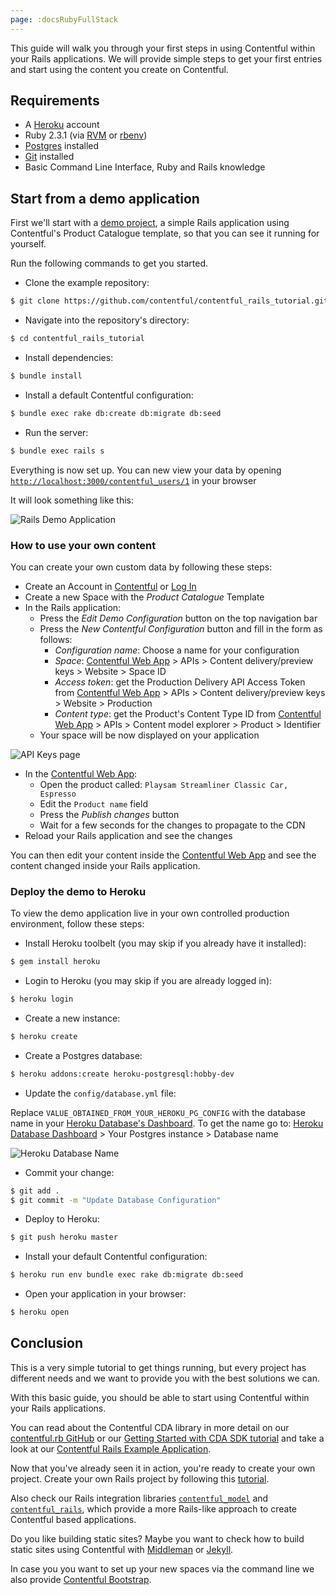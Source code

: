 ```yaml
---
page: :docsRubyFullStack
---
```


This guide will walk you through your first steps in using Contentful within your Rails applications.
We will provide simple steps to get your first entries and start using the content you create on Contentful.

## Requirements

* A [Heroku][8] account
* Ruby 2.3.1 (via [RVM][16] or [rbenv][17])
* [Postgres][18] installed
* [Git][19] installed
* Basic Command Line Interface, Ruby and Rails knowledge

## Start from a demo application

First we'll start with a [demo project][10], a simple Rails application using Contentful's Product Catalogue template, so that you can see it running for yourself.

Run the following commands to get you started.

* Clone the example repository:

~~~bash
$ git clone https://github.com/contentful/contentful_rails_tutorial.git
~~~

* Navigate into the repository's directory:

~~~bash
$ cd contentful_rails_tutorial
~~~

* Install dependencies:

~~~bash
$ bundle install
~~~

* Install a default Contentful configuration:

~~~bash
$ bundle exec rake db:create db:migrate db:seed
~~~

* Run the server:

~~~bash
$ bundle exec rails s
~~~

Everything is now set up. You can new view your data by opening [`http://localhost:3000/contentful_users/1`][11] in your browser

It will look something like this:

![Rails Demo Application](http://i.imgur.com/pR6o4lE.png)

### How to use your own content

You can create your own custom data by following these steps:

* Create an Account in [Contentful][12] or [Log In][13]
* Create a new Space with the *Product Catalogue* Template
* In the Rails application:
  * Press the *Edit Demo Configuration* button on the top navigation bar
  * Press the *New Contentful Configuration* button and fill in the form as follows:
    * *Configuration name*: Choose a name for your configuration
    * *Space*: [Contentful Web App][13] > APIs > Content delivery/preview keys > Website > Space ID
    * *Access token*: get the Production Delivery API Access Token from [Contentful Web App][13] > APIs > Content delivery/preview keys > Website > Production
    * *Content type*: get the Product's Content Type ID from [Contentful Web App][13] > APIs > Content model explorer > Product > Identifier
  * Your space will be now displayed on your application

![API Keys page](http://i.imgur.com/l82B3hb.png)

* In the [Contentful Web App][13]:
  * Open the product called: `Playsam Streamliner Classic Car, Espresso`
  * Edit the `Product name` field
  * Press the *Publish changes* button
  * Wait for a few seconds for the changes to propagate to the CDN
* Reload your Rails application and see the changes

You can then edit your content inside the [Contentful Web App][13] and see the content changed inside your Rails application.

### Deploy the demo to Heroku

To view the demo application live in your own controlled production environment, follow these steps:

* Install Heroku toolbelt (you may skip if you already have it installed):

~~~bash
$ gem install heroku
~~~

* Login to Heroku (you may skip if you are already logged in):

~~~bash
$ heroku login
~~~

* Create a new instance:

~~~bash
$ heroku create
~~~

* Create a Postgres database:

~~~bash
$ heroku addons:create heroku-postgresql:hobby-dev
~~~

* Update the `config/database.yml` file:

Replace `VALUE_OBTAINED_FROM_YOUR_HEROKU_PG_CONFIG` with the database name in your [Heroku Database's Dashboard][20].
To get the name go to: [Heroku Database Dashboard][20] > Your Postgres instance > Database name

![Heroku Database Name](http://i.imgur.com/Tis7KPp.png)

* Commit your change:

~~~bash
$ git add .
$ git commit -m "Update Database Configuration"
~~~

* Deploy to Heroku:

~~~bash
$ git push heroku master
~~~

* Install your default Contentful configuration:

~~~bash
$ heroku run env bundle exec rake db:migrate db:seed
~~~

* Open your application in your browser:

~~~bash
$ heroku open
~~~

## Conclusion

This is a very simple tutorial to get things running, but every project has different needs and we want to provide you
with the best solutions we can.

With this basic guide, you should be able to start using Contentful within your Rails applications.

You can read about the Contentful CDA library in more detail on our [contentful.rb GitHub][1] or our [Getting Started with CDA SDK tutorial][15]
and take a look at our [Contentful Rails Example Application][10].

Now that you've already seen it in action, you're ready to create your own project. Create your own Rails project by following this [tutorial][14].

Also check our Rails integration libraries [`contentful_model`][2] and [`contentful_rails`][3], which provide a more Rails-like
approach to create Contentful based applications.

Do you like building static sites? Maybe you want to check how to build static sites using Contentful with [Middleman][4] or [Jekyll][5].

In case you you want to set up your new spaces via the command line we also provide [Contentful Bootstrap][6].

[1]: https://github.com/contentful/contentful.rb
[2]: https://github.com/contentful/contentful_model
[3]: https://github.com/contentful/contentful_rails
[4]: https://github.com/contentful/contentful_middleman_examples
[5]: https://github.com/contentful/contentful_jekyll_examples
[6]: https://github.com/contentful/contentful-bootstrap.rb
[7]: /developers/docs/references/content-delivery-api/#/reference/search-parameters
[8]: https://heroku.com
[9]: https://devcenter.heroku.com/articles/getting-started-with-rails4
[10]: https://github.com/contentful/contentful_rails_tutorial
[11]: http://localhost:3000/contentful_users/1
[12]: https://www.contentful.com/sign-up/#starter
[13]: https://app.contentful.com
[14]: /developers/docs/ruby/tutorials/create-your-own-rails-app/
[15]: /developer/docs/ruby/tutorials/getting-started-with-contentful-and-ruby/
[16]: https://rvm.io/rvm/install
[17]: https://github.com/rbenv/rbenv#installation
[18]: https://wiki.postgresql.org/wiki/Detailed_installation_guides
[19]: https://git-scm.com/book/en/v2/Getting-Started-Installing-Git
[20]: https://postgres.heroku.com/databases
